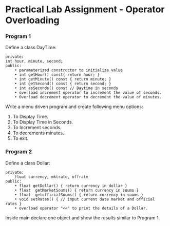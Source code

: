 # Practical Lab Assignment - Operator Overloading

### Program 1

Define a class DayTime:

```
private:
int hour, minute, second;
public:
    • parameterized constructor to initialize value
    • int getHour() const{ return hour; }
    • int getMinute() const { return minute; }
    • int getSecond() const { return second; }
    • int asSeconds() const // Daytime in seconds
    • overload increment operator to increment the value of seconds.
    • Overload decrement operator to decrement the value of minutes.
```

Write  a menu driven program and create following menu options:

1. To Display Time.
2. To Display Time in Seconds.
3. To Increment seconds.
4. To decrements minutes.
5. To exit.

### Program 2

Define a class Dollar:

```
private:
    float currency, mktrate, offrate
public:
    • float getDollar() { return currency in dollar }
    • float  getMarketSoums() { return currency in soums }
    • float  getofficialSoums() { return currency in soums }
    • void setRates() { // input current date market and official rates }
    • overload operator "<<" to print the details of a Dollar.
```

Inside main declare one object and show the results similar to Program 1.
